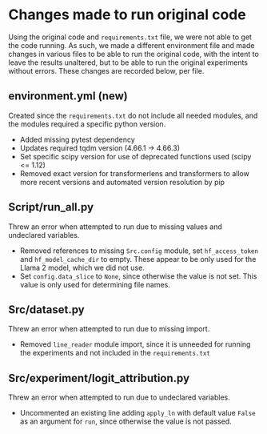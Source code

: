 # Changes made to run original code
Using the original code and `requirements.txt` file, we were not able to get the code running.
As such, we made a different environment file and made changes in various files to be able to run the original code, with the intent to leave the results unaltered, but to be able to run the original experiments without errors.
These changes are recorded below, per file.

## environment.yml (new)
Created since the `requirements.txt` do not include all needed modules, and the modules required a specific python version.

- Added missing pytest dependency
- Updates required tqdm version (4.66.1 -> 4.66.3)
- Set specific scipy version for use of deprecated functions used (scipy <= 1.12)
- Removed exact version for transformerlens and transformers to allow more recent versions and automated version resolution by pip

## Script/run_all.py
Threw an error when attempted to run due to missing values and undeclared variables.

- Removed references to missing `Src.config` module, set `hf_access_token` and `hf_model_cache_dir` to empty.
These appear to be only used for the Llama 2 model, which we did not use.
- Set `config.data_slice` to `None`, since otherwise the value is not set. This value is only used for determining file names.

## Src/dataset.py
Threw an error when attempted to run due to missing import.

- Removed `line_reader` module import, since it is unneeded for running the experiments and not included in the `requirements.txt`

## Src/experiment/logit_attribution.py
Threw an error when attempted to run due to undeclared variables.

- Uncommented an existing line adding `apply_ln` with default value `False` as an argument for `run`, since otherwise the value is not passed.
